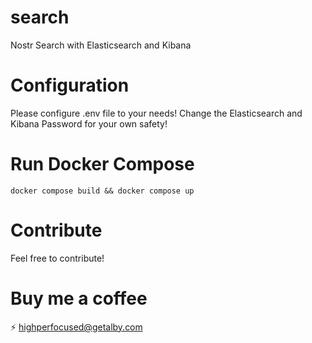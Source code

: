 # search
Nostr Search with Elasticsearch and Kibana

# Configuration
Please configure .env file to your needs! Change the Elasticsearch and Kibana Password for your own safety!

# Run Docker Compose
`docker compose build && docker compose up`

# Contribute
Feel free to contribute!

# Buy me a coffee
⚡️ highperfocused@getalby.com